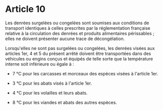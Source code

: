 # Article 10

Les denrées surgelées ou congelées sont soumises aux conditions de transport identiques à celles prescrites par la réglementation française relative à la circulation des denrées et produits alimentaires périssables ; elles ne doivent présenter aucune trace de décongélation.

Lorsqu'elles ne sont pas surgelées ou congelées, les denrées visées aux articles 1er, 4 et 5 du présent arrêté doivent être transportées dans des véhicules ou engins conçus et équipés de telle sorte que la température interne soit inférieure ou égale à :

+ 7 °C pour les carcasses et morceaux des espèces visées à l'article 1er.

+ 3 °C pour les abats visés à l'article 1er.

+ 4 °C pour les volailles et leurs abats.

+ 8 °C pour les viandes et abats des autres espèces.
